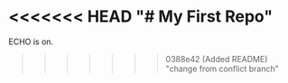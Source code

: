 <<<<<<< HEAD
"# My First Repo" 
=======
ECHO is on.
>>>>>>> 0388e42 (Added README)
"change from conflict branch" 
